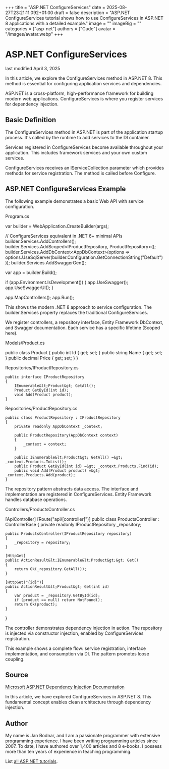 +++
title = "ASP.NET ConfigureServices"
date = 2025-08-27T23:21:11.092+01:00
draft = false
description = "ASP.NET ConfigureServices tutorial shows how to use
ConfigureServices in ASP.NET 8 applications with a detailed example."
image = ""
imageBig = ""
categories = ["asp-net"]
authors = ["Cude"]
avatar = "/images/avatar.webp"
+++

# ASP.NET ConfigureServices

last modified April 3, 2025

In this article, we explore the ConfigureServices method in ASP.NET 8. This
method is essential for configuring application services and dependencies.

ASP.NET is a cross-platform, high-performance framework for building modern web
applications. ConfigureServices is where you register services for dependency
injection.

## Basic Definition

The ConfigureServices method in ASP.NET is part of the application startup
process. It's called by the runtime to add services to the DI container.

Services registered in ConfigureServices become available throughout your
application. This includes framework services and your own custom services.

ConfigureServices receives an IServiceCollection parameter which provides
methods for service registration. The method is called before Configure.

## ASP.NET ConfigureServices Example

The following example demonstrates a basic Web API with service configuration.

Program.cs
  

var builder = WebApplication.CreateBuilder(args);

// ConfigureServices equivalent in .NET 6+ minimal APIs
builder.Services.AddControllers();
builder.Services.AddScoped&lt;IProductRepository, ProductRepository&gt;();
builder.Services.AddDbContext&lt;AppDbContext&gt;(options =&gt;
    options.UseSqlServer(builder.Configuration.GetConnectionString("Default")));
builder.Services.AddSwaggerGen();

var app = builder.Build();

if (app.Environment.IsDevelopment())
{
    app.UseSwagger();
    app.UseSwaggerUI();
}

app.MapControllers();
app.Run();

This shows the modern .NET 8 approach to service configuration. The
builder.Services property replaces the traditional ConfigureServices.

We register controllers, a repository interface, Entity Framework DbContext,
and Swagger documentation. Each service has a specific lifetime (Scoped here).

Models/Product.cs
  

public class Product
{
    public int Id { get; set; }
    public string Name { get; set; }
    public decimal Price { get; set; }
}

Repositories/IProductRepository.cs
  

```
public interface IProductRepository
{
    IEnumerable&lt;Product&gt; GetAll();
    Product GetById(int id);
    void Add(Product product);
}

```

Repositories/ProductRepository.cs
  

```
public class ProductRepository : IProductRepository
{
    private readonly AppDbContext _context;

    public ProductRepository(AppDbContext context)
    {
        _context = context;
    }

    public IEnumerable&lt;Product&gt; GetAll() =&gt; _context.Products.ToList();
    public Product GetById(int id) =&gt; _context.Products.Find(id);
    public void Add(Product product) =&gt; _context.Products.Add(product);
}

```

The repository pattern abstracts data access. The interface and implementation
are registered in ConfigureServices. Entity Framework handles database operations.

Controllers/ProductsController.cs
  

[ApiController]
[Route("api/[controller]")]
public class ProductsController : ControllerBase
{
    private readonly IProductRepository _repository;

    public ProductsController(IProductRepository repository)
    {
        _repository = repository;
    }

    [HttpGet]
    public ActionResult&lt;IEnumerable&lt;Product&gt;&gt; Get()
    {
        return Ok(_repository.GetAll());
    }

    [HttpGet("{id}")]
    public ActionResult&lt;Product&gt; Get(int id)
    {
        var product = _repository.GetById(id);
        if (product == null) return NotFound();
        return Ok(product);
    }
}

The controller demonstrates dependency injection in action. The repository is
injected via constructor injection, enabled by ConfigureServices registration.

This example shows a complete flow: service registration, interface
implementation, and consumption via DI. The pattern promotes loose coupling.

## Source

[Microsoft ASP.NET Dependency Injection Documentation](https://learn.microsoft.com/en-us/aspnet/core/fundamentals/dependency-injection?view=aspnetcore-8.0)

In this article, we have explored ConfigureServices in ASP.NET 8. This
fundamental concept enables clean architecture through dependency injection.

## Author

My name is Jan Bodnar, and I am a passionate programmer with extensive
programming experience. I have been writing programming articles since 2007.
To date, I have authored over 1,400 articles and 8 e-books. I possess more
than ten years of experience in teaching programming.

List [all ASP.NET tutorials](/all/#asp-net).